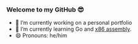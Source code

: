 ### Welcome to my GitHub 😎

- 🔭 I’m currently working on a personal portfolio
- 🌱 I’m currently learning Go and [x86 assembly](https://github.com/LawrenceWarren/LozOS).
- 😄 Pronouns: he/him

<!--
- 
- 👯 I’m looking to collaborate on ...
- 🤔 I’m looking for help with ...
- 💬 Ask me about ...
- 📫 How to reach me: ...
- 
- ⚡ Fun fact: ...
-->

